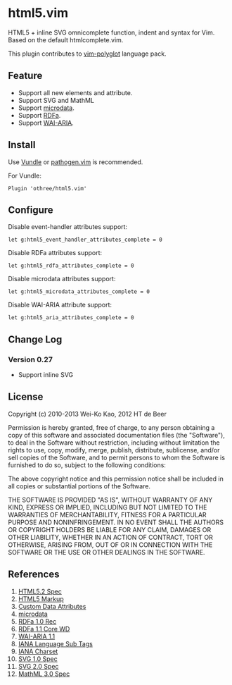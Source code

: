 # html5.vim

HTML5 + inline SVG omnicomplete function, indent and syntax for Vim.
Based on the default htmlcomplete.vim.

This plugin contributes to [vim-polyglot](https://github.com/sheerun/vim-polyglot) language pack.

## Feature

- Support all new elements and attribute.
- Support SVG and MathML
- Support [microdata][microdata].
- Support [RDFa][RDFa].
- Support [WAI-ARIA][aria].

## Install

Use [Vundle][] or [pathogen.vim][] is recommended.

[Vundle]:https://github.com/gmarik/vundle
[pathogen.vim]:https://github.com/tpope/vim-pathogen

For Vundle:

    Plugin 'othree/html5.vim'

## Configure

Disable event-handler attributes support:

    let g:html5_event_handler_attributes_complete = 0

Disable RDFa attributes support:

    let g:html5_rdfa_attributes_complete = 0

Disable microdata attributes support:

    let g:html5_microdata_attributes_complete = 0

Disable WAI-ARIA attribute support:

    let g:html5_aria_attributes_complete = 0

## Change Log

### Version 0.27

- Support inline SVG

## License

Copyright (c) 2010-2013 Wei-Ko Kao, 2012 HT de Beer

Permission is hereby granted, free of charge, to any person obtaining a copy
of this software and associated documentation files (the "Software"), to deal
in the Software without restriction, including without limitation the rights
to use, copy, modify, merge, publish, distribute, sublicense, and/or sell
copies of the Software, and to permit persons to whom the Software is
furnished to do so, subject to the following conditions:

The above copyright notice and this permission notice shall be included in
all copies or substantial portions of the Software.

THE SOFTWARE IS PROVIDED "AS IS", WITHOUT WARRANTY OF ANY KIND, EXPRESS OR
IMPLIED, INCLUDING BUT NOT LIMITED TO THE WARRANTIES OF MERCHANTABILITY,
FITNESS FOR A PARTICULAR PURPOSE AND NONINFRINGEMENT. IN NO EVENT SHALL THE
AUTHORS OR COPYRIGHT HOLDERS BE LIABLE FOR ANY CLAIM, DAMAGES OR OTHER
LIABILITY, WHETHER IN AN ACTION OF CONTRACT, TORT OR OTHERWISE, ARISING FROM,
OUT OF OR IN CONNECTION WITH THE SOFTWARE OR THE USE OR OTHER DEALINGS IN
THE SOFTWARE.

## References
 
1. [HTML5.2 Spec][1]
2. [HTML5 Markup][2]
3. [Custom Data Attributes][3]
4. [microdata][4]
5. [RDFa 1.0 Rec][5]
6. [RDFa 1.1 Core WD][6]
7. [WAI-ARIA 1.1][7]
8. [IANA Language Sub Tags][8]
9. [IANA Charset][9]
10. [SVG 1.0 Spec][10]
11. [SVG 2.0 Spec][11]
12. [MathML 3.0 Spec][12]

[html5.vim]:http://www.vim.org/scripts/script.php?script_id=3236

[microdata]:https://www.w3.org/TR/microdata/
[RDFa]:https://www.w3.org/TR/rdfa-syntax/
[aria]:https://www.w3.org/TR/wai-aria-1.1/

[1]:http://w3c.github.io/html/
[2]:http://dev.w3.org/html5/markup/
[3]:http://w3c.github.io/html/dom.html#embedding-custom-non-visible-data-with-the-data-attributes
[4]:https://www.w3.org/TR/microdata/
[5]:https://www.w3.org/TR/rdfa-syntax/#s_syntax
[6]:https://www.w3.org/TR/rdfa-core/
[7]:https://www.w3.org/TR/wai-aria-1.1/
[8]:http://www.iana.org/assignments/language-subtag-registry
[9]:http://www.iana.org/assignments/character-sets 
[10]:http://www.w3.org/TR/SVG/
[11]:https://www.w3.org/TR/SVG2/
[12]:https://www.w3.org/TR/MathML3/
